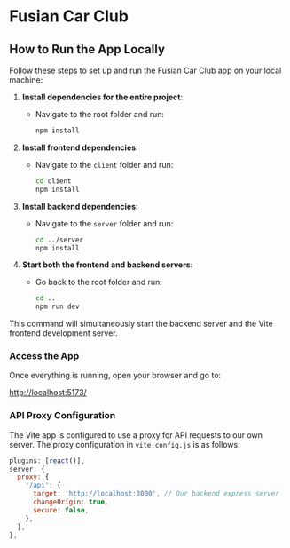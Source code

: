 # Fusian Car Club

## How to Run the App Locally

Follow these steps to set up and run the Fusian Car Club app on your local machine:

1. **Install dependencies for the entire project**:
   - Navigate to the root folder and run:
     ```bash
     npm install
     ```

2. **Install frontend dependencies**:
   - Navigate to the `client` folder and run:
     ```bash
     cd client
     npm install
     ```

3. **Install backend dependencies**:
   - Navigate to the `server` folder and run:
     ```bash
     cd ../server
     npm install
     ```

4. **Start both the frontend and backend servers**:
   - Go back to the root folder and run:
     ```bash
     cd ..
     npm run dev
     ```

This command will simultaneously start the backend server and the Vite frontend development server.

### Access the App

Once everything is running, open your browser and go to:

[http://localhost:5173/](http://localhost:5173/)

### API Proxy Configuration

The Vite app is configured to use a proxy for API requests to our own server.  The proxy configuration in `vite.config.js` is as follows:

```javascript
plugins: [react()],
server: {
  proxy: {
    '/api': {
      target: 'http://localhost:3000', // Our backend express server
      changeOrigin: true,
      secure: false,
    },
  },
},
